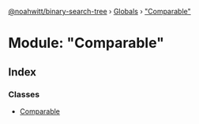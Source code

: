 [@noahwitt/binary-search-tree](../README.md) › [Globals](../globals.md) › ["Comparable"](_comparable_.md)

# Module: "Comparable"

## Index

### Classes

* [Comparable](../classes/_comparable_.comparable.md)
